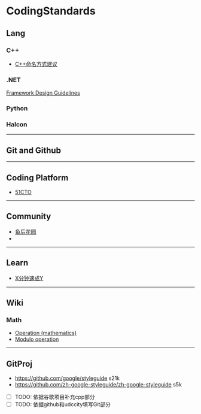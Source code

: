 # CodingStandards

## Lang

### C++
- [C++命名方式建议](https://blog.csdn.net/K346K346/article/details/81395342)

### .NET
[Framework Design Guidelines](https://docs.microsoft.com/zh-cn/dotnet/standard/design-guidelines/index)

### Python

### Halcon 

----
## Git and Github
----
## Coding Platform
- [51CTO](https://blog.51cto.com/) 
----
## Community
- [鱼后花园](https://www.fishlee.net/)
- 

----
## Learn

- [X分钟速成Y](https://learnxinyminutes.com/)

----
## Wiki
### Math
- [Operation (mathematics)](https://en.wikipedia.org/wiki/Operation_(mathematics))
- [Modulo operation](https://en.wikipedia.org/wiki/Modulo_operation)

----
## GitProj
- https://github.com/google/styleguide s21k
- https://github.com/zh-google-styleguide/zh-google-styleguide s5k

- [ ] TODO: 依据谷歌项目补充cpp部分
- [ ] TODO: 依据github和udccity填写Git部分